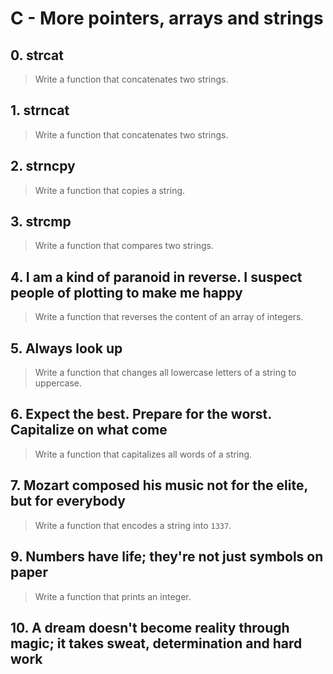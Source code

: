 # C - More pointers, arrays and strings

## 0. strcat
> Write a function that concatenates two strings.

## 1. strncat
> Write a function that concatenates two strings.

## 2. strncpy
> Write a function that copies a string.

## 3. strcmp
> Write a function that compares two strings.

## 4. I am a kind of paranoid in reverse. I suspect people of plotting to make me happy
> Write a function that reverses the content of an array of integers.

## 5. Always look up
> Write a function that changes all lowercase letters of a string to uppercase.

## 6. Expect the best. Prepare for the worst. Capitalize on what come
> Write a function that capitalizes all words of a string.

## 7. Mozart composed his music not for the elite, but for everybody
> Write a function that encodes a string into `1337`.


## 9. Numbers have life; they're not just symbols on paper
> Write a function that prints an integer.

## 10. A dream doesn't become reality through magic; it takes sweat, determination and hard work

